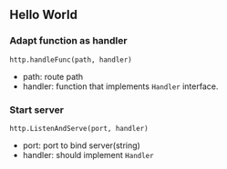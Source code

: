 ## Hello World


### Adapt function as handler

```
http.handleFunc(path, handler)
```

- path: route path
- handler: function that implements `Handler` interface.


### Start server 

```
http.ListenAndServe(port, handler)
```

- port: port to bind server(string)
- handler: should implement `Handler`